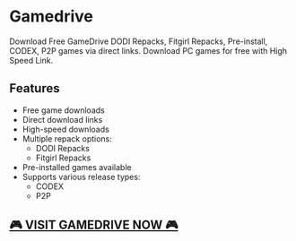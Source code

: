 # Gamedrive

Download Free GameDrive DODI Repacks, Fitgirl Repacks, Pre-install, CODEX, P2P games via direct links. Download PC games for free with High Speed Link.

## Features
- Free game downloads
- Direct download links
- High-speed downloads
- Multiple repack options:
  - DODI Repacks
  - Fitgirl Repacks
- Pre-installed games available
- Supports various release types:
  - CODEX
  - P2P

## [🎮 **VISIT GAMEDRIVE NOW** 🎮](https://game-drives.com/)
